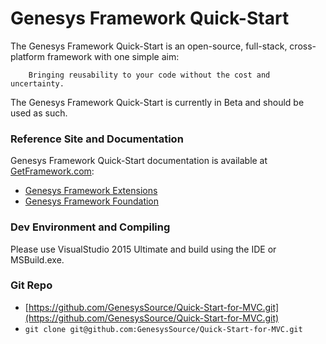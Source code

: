 # Genesys Framework Quick-Start
The Genesys Framework Quick-Start is an open-source, full-stack, cross-platform framework with one simple aim:

		Bringing reusability to your code without the cost and uncertainty.

The Genesys Framework Quick-Start is currently in Beta and should be used as such. 

### Reference Site and Documentation
Genesys Framework Quick-Start documentation is available at [GetFramework.com](http://www.GetFramework.com):

* [Genesys Framework Extensions](http://docs.GetFramework.com/reference/Genesys-Framework-Extensions)
* [Genesys Framework Foundation](http://docs.GetFramework.com/reference/Genesys-Framework-Foundation)

### Dev Environment and Compiling
Please use VisualStudio 2015 Ultimate and build using the IDE or MSBuild.exe.

### Git Repo
- [https://github.com/GenesysSource/Quick-Start-for-MVC.git](https://github.com/GenesysSource/Quick-Start-for-MVC.git)
- `git clone git@github.com:GenesysSource/Quick-Start-for-MVC.git`
